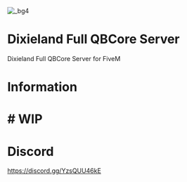 ![_bg4](https://github.com/user-attachments/assets/114b7170-8a23-4ccb-8a0f-9215d8daf39a)
# Dixieland Full QBCore Server
 Dixieland Full QBCore Server for FiveM
# Information
# # WIP
# Discord
https://discord.gg/YzsQUU46kE

